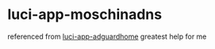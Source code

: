 # luci-app-moschinadns

referenced from [luci-app-adguardhome](https://github.com/rufengsuixing/luci-app-adguardhome.git) greatest help for me

